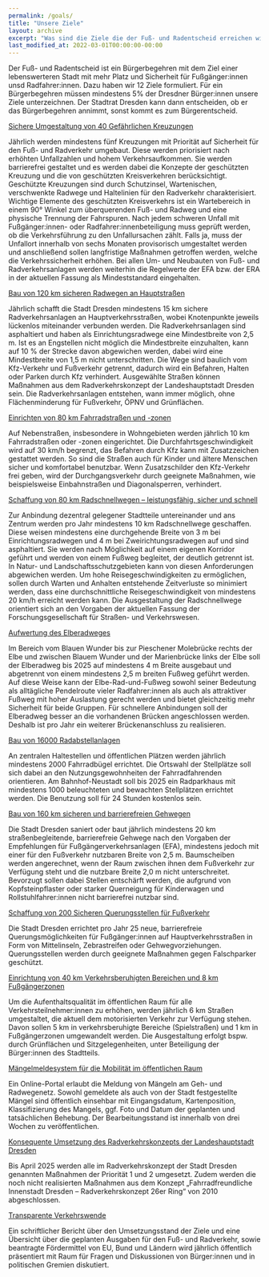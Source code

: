 ```yaml
---
permalink: /goals/
title: "Unsere Ziele"
layout: archive
excerpt: "Was sind die Ziele die der Fuß- und Radentscheid erreichen will."
last_modified_at: 2022-03-01T00:00:00-00:00
---
```


Der Fuß- und Radentscheid ist ein Bürgerbegehren mit dem Ziel einer lebenswerteren Stadt mit mehr Platz und Sicherheit für Fußgänger:innen unsd Radfahrer:innen. Dazu haben wir 12 Ziele formuliert. Für ein Bürgerbegehren müssen mindestens 5% der Dresdner Bürger:innen unsere Ziele unterzeichnen. Der Stadtrat Dresden kann dann entscheiden, ob er das Bürgerbegehren annimmt, sonst kommt es zum Bürgerentscheid.

 <a href="">Sichere Umgestaltung von 40 Gefährlichen Kreuzungen</a>

Jährlich werden mindestens fünf Kreuzungen mit Priorität auf Sicherheit für den Fuß- und Radverkehr umgebaut. Diese werden priorisiert nach erhöhten Unfallzahlen und hohem Verkehrsaufkommen. Sie werden barrierefrei gestaltet und es werden dabei die Konzepte der geschützten Kreuzung und die von geschützten Kreisverkehren berücksichtigt. Geschützte Kreuzungen sind durch Schutzinsel, Wartenischen, verschwenkte Radwege und Haltelinien für den Radverkehr charakterisiert. Wichtige Elemente des geschützten Kreisverkehrs ist ein Wartebereich in einem 90° Winkel zum überquerenden Fuß- und Radweg und eine physische Trennung der Fahrspuren. Nach jedem schweren Unfall mit Fußgänger:innen- oder Radfahrer:innenbeteiligung muss geprüft werden, ob die Verkehrsführung zu den Unfallursachen zählt. Falls ja, muss der Unfallort innerhalb von sechs Monaten provisorisch umgestaltet werden und anschließend sollen langfristige Maßnahmen getroffen werden, welche die Verkehrssicherheit erhöhen. Bei allen Um- und Neubauten von Fuß- und Radverkehrsanlagen werden weiterhin die Regelwerte der EFA bzw. der ERA in der aktuellen Fassung als Mindeststandard eingehalten.

 <a href="">Bau von 120 km sicheren Radwegen an Hauptstraßen</a>

Jährlich schafft die Stadt Dresden mindestens 15 km sichere Radverkehrsanlagen an Hauptverkehrsstraßen, wobei Knotenpunkte jeweils lückenlos miteinander verbunden werden. Die Radverkehrsanlagen sind asphaltiert und haben als Einrichtungsradwege eine Mindestbreite von 2,5 m. Ist es an Engstellen nicht möglich die Mindestbreite einzuhalten, kann auf 10 % der Strecke davon abgewichen werden, dabei wird eine Mindestbreite von 1,5 m nicht unterschritten. Die Wege sind baulich vom Kfz-Verkehr und Fußverkehr getrennt, dadurch wird ein Befahren, Halten oder Parken durch Kfz verhindert. Ausgewählte Straßen können Maßnahmen aus dem Radverkehrskonzept der Landeshauptstadt Dresden sein. Die Radverkehrsanlagen entstehen, wann immer möglich, ohne Flächenminderung für Fußverkehr, ÖPNV und Grünflächen.

 <a href="">Einrichten von 80 km Fahrradstraßen und -zonen</a>

Auf Nebenstraßen, insbesondere in Wohngebieten werden jährlich 10 km Fahrradstraßen oder -zonen eingerichtet. Die Durchfahrtsgeschwindigkeit wird auf 30 km/h begrenzt, das Befahren durch Kfz kann mit Zusatzzeichen gestattet werden. So sind die Straßen auch für Kinder und ältere Menschen sicher und komfortabel benutzbar. Wenn Zusatzschilder den Kfz-Verkehr frei geben, wird der Durchgangsverkehr durch geeignete Maßnahmen, wie beispielsweise Einbahnstraßen und Diagonalsperren, verhindert.

 <a href="">Schaffung von 80 km Radschnellwegen – leistungsfähig, sicher und schnell</a>

Zur Anbindung dezentral gelegener Stadtteile untereinander und ans Zentrum werden pro Jahr mindestens 10 km Radschnellwege geschaffen. Diese weisen mindestens eine durchgehende Breite von 3 m bei Einrichtungsradwegen und 4 m bei Zweirichtungsradwegen auf und sind asphaltiert. Sie werden nach Möglichkeit auf einem eigenen Korridor geführt und werden von einem Fußweg begleitet, der deutlich getrennt ist. In Natur- und Landschaftsschutzgebieten kann von diesen Anforderungen abgewichen werden. Um hohe Reisegeschwindigkeiten zu ermöglichen, sollen durch Warten und Anhalten entstehende Zeitverluste so minimiert werden, dass eine durchschnittliche Reisegeschwindigkeit von mindestens 20 km/h erreicht werden kann. Die Ausgestaltung der Radschnellwege orientiert sich an den Vorgaben der aktuellen Fassung der Forschungsgesellschaft für Straßen- und Verkehrswesen.

 <a href="">Aufwertung des Elberadweges</a>

Im Bereich vom Blauen Wunder bis zur Pieschener Molebrücke rechts der Elbe und zwischen Blauem Wunder und der Marienbrücke links der Elbe soll der Elberadweg bis 2025 auf mindestens 4 m Breite ausgebaut und abgetrennt von einem mindestens 2,5 m breiten Fußweg geführt werden. Auf diese Weise kann der Elbe-Rad-und-Fußweg sowohl seiner Bedeutung als alltägliche Pendelroute vieler Radfahrer:innen als auch als attraktiver Fußweg mit hoher Auslastung gerecht werden und bietet gleichzeitig mehr Sicherheit für beide Gruppen. Für schnellere Anbindungen soll der Elberadweg besser an die vorhandenen Brücken angeschlossen werden. Deshalb ist pro Jahr ein weiterer Brückenanschluss zu realisieren.

 <a href="">Bau von 16000 Radabstellanlagen</a>

An zentralen Haltestellen und öffentlichen Plätzen werden jährlich mindestens 2000 Fahrradbügel errichtet. Die Ortswahl der Stellplätze soll sich dabei an den Nutzungsgewohnheiten der Fahrradfahrenden orientieren. Am Bahnhof-Neustadt soll bis 2025 ein Radparkhaus mit mindestens 1000 beleuchteten und bewachten Stellplätzen errichtet werden. Die Benutzung soll für 24 Stunden kostenlos sein.

 <a href="">Bau von 160 km sicheren und barrierefreien Gehwegen</a>

Die Stadt Dresden saniert oder baut jährlich mindestens 20 km straßenbegleitende, barrierefreie Gehwege nach den Vorgaben der Empfehlungen für Fußgängerverkehrsanlagen (EFA), mindestens jedoch mit einer für den Fußverkehr nutzbaren Breite von 2,5 m. Baumscheiben werden angerechnet, wenn der Raum zwischen ihnen dem Fußverkehr zur Verfügung steht und die nutzbare Breite 2,0 m nicht unterschreitet. Bevorzugt sollen dabei Stellen entschärft werden, die aufgrund von Kopfsteinpflaster oder starker Querneigung für Kinderwagen und Rollstuhlfahrer:innen nicht barrierefrei nutzbar sind.

 <a href="">Schaffung von 200 Sicheren Querungsstellen für Fußverkehr</a>

Die Stadt Dresden errichtet pro Jahr 25 neue, barrierefreie Querungsmöglichkeiten für Fußgänger:innen auf Hauptverkehrsstraßen in Form von Mittelinseln, Zebrastreifen oder Gehwegvorziehungen. Querungsstellen werden durch geeignete Maßnahmen gegen Falschparker geschützt.

 <a href="">Einrichtung von 40 km Verkehrsberuhigten Bereichen und 8 km Fußgängerzonen</a>

Um die Aufenthaltsqualität im öffentlichen Raum für alle Verkehrsteilnehmer:innen zu erhöhen, werden jährlich 6 km Straßen umgestaltet, die aktuell dem motorisierten Verkehr zur Verfügung stehen. Davon sollen 5 km in verkehrsberuhigte Bereiche (Spielstraßen) und 1 km in Fußgängerzonen umgewandelt werden. Die Ausgestaltung erfolgt bspw. durch Grünflächen und Sitzgelegenheiten, unter Beteiligung der Bürger:innen des Stadtteils.

 <a href="">Mängelmeldesystem für die Mobilität im öffentlichen Raum</a>

Ein Online-Portal erlaubt die Meldung von Mängeln am Geh- und Radwegenetz. Sowohl gemeldete als auch von der Stadt festgestellte Mängel sind öffentlich einsehbar mit Eingangsdatum, Kartenposition, Klassifizierung des Mangels, ggf. Foto und Datum der geplanten und tatsächlichen Behebung. Der Bearbeitungsstand ist innerhalb von drei Wochen zu veröffentlichen.

 <a href="">Konsequente Umsetzung des Radverkehrskonzepts der Landeshauptstadt Dresden</a>

Bis April 2025 werden alle im Radverkehrskonzept der Stadt Dresden genannten Maßnahmen der Priorität 1 und 2 umgesetzt. Zudem werden die noch nicht realisierten Maßnahmen aus dem Konzept „Fahrradfreundliche Innenstadt Dresden – Radverkehrskonzept 26er Ring“ von 2010 abgeschlossen.

 <a href="">Transparente Verkehrswende</a>

Ein schriftlicher Bericht über den Umsetzungsstand der Ziele und eine Übersicht über die geplanten Ausgaben für den Fuß- und Radverkehr, sowie beantragte Fördermittel von EU, Bund und Ländern wird jährlich öffentlich präsentiert mit Raum für Fragen und Diskussionen von Bürger:innen und in politischen Gremien diskutiert.
